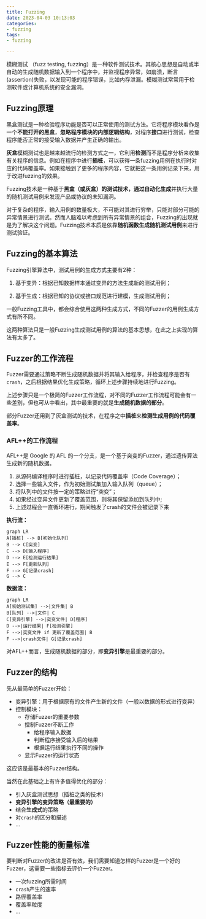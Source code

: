 ```yaml
---
title: Fuzzing
date: 2023-04-03 10:13:03
categories: 
- fuzzing
tags: 
- fuzzing

---
```


模糊测试 （fuzz testing, fuzzing）是一种软件测试技术。其核心思想是自动或半自动的生成随机数据输入到一个程序中，并监视程序异常，如崩溃，断言(assertion)失败，以发现可能的程序错误，比如内存泄漏。模糊测试常常用于检测软件或计算机系统的安全漏洞。

<!--more-->

## Fuzzing原理

黑盒测试是一种检验程序功能是否可以正常使用的测试方法。它将程序模块看作是一个**不能打开的黑盒**，**忽略程序模块的内部逻辑结构**，对程序**接口**进行测试，检查程序能否正常的接受输入数据并产生正确的输出。

**灰盒**模糊测试也是越来越流行的检测方式之一，它利用**检测**而不是程序分析来收集有关程序的信息。例如在程序中进行**插桩**，可以获得一条fuzzing用例在执行时对应的代码覆盖率。如果接触到了更多的程序内容，它就把这一条用例记录下来，用于改进fuzzing的效果。

Fuzzing技术是一种基于**黑盒（或灰盒）**的测试技术，通过**自动化生成**并执行大量的随机测试用例来发现产品或协议的未知漏洞。

对于复杂的程序，输入用例的数量极大，不可能对其进行穷举，只能对部分可能的异常情景进行测试。然而人脑难以考虑到所有异常情景的组合，Fuzzing的出现就是为了解决这个问题。Fuzzing技术本质是依靠**随机函数生成随机测试用例**来进行测试验证。

## Fuzzing的基本算法

Fuzzing引擎算法中，测试用例的生成方式主要有2种：

1. 基于变异：根据已知数据样本通过变异的方法生成新的测试用例；

2. 基于生成：根据已知的协议或接口规范进行建模，生成测试用例；

一般Fuzzing工具中，都会综合使用这两种生成方式，不同的Fuzzer的用例生成方式有所不同。

这两种算法只是一般Fuzzing生成测试用例的算法的基本思想，在此之上实现的算法有太多了。

## Fuzzer的工作流程

Fuzzer需要通过策略不断生成随机数据并将其输入给程序，并检查程序是否有`crash`，之后根据结果优化生成策略，循环上述步骤持续地进行Fuzzing。

上述步骤只是一个极简的Fuzzer工作流程，对不同的Fuzzer工作流程可能会有一些差别，但也可从中看出，其中最重要的就是**生成随机数据的部分**。

部分Fuzzer还用到了灰盒测试的技术，在程序之中**插桩**来**检测生成用例的代码覆盖率**。

### AFL++的工作流程

AFL++是 Google 的 AFL 的一个分支，是一个基于突变的Fuzzer，通过遗传算法生成新的随机数据。

1. 从源码编译程序时进行插桩，以记录代码覆盖率（Code Coverage）；
2. 选择一些输入文件，作为初始测试集加入输入队列（queue）；
3. 将队列中的文件按一定的策略进行“突变”；
4. 如果经过变异文件更新了覆盖范围，则将其保留添加到队列中;
5. 上述过程会一直循环进行，期间触发了crash的文件会被记录下来

**执行流：**

```mermaid
graph LR
A[插桩] --> B[初始化队列]
B --> C[突变]
C --> D[输入程序]
D --> E[检测运行结果]
E --> F[更新队列]
F --> G[记录crash]
G --> C
```

**数据流：**

```mermaid
graph LR
A[初始测试集] -->|文件集| B
B[队列] -->|文件| C
C[变异引擎] -->|突变文件| D[程序]
D -->|运行结果| F[检测引擎]
F -->|突变文件 if 更新了覆盖范围| B
F -->|crash文件| G[记录crash]

```

对AFL++而言，生成随机数据的部分，即**变异引擎**是最重要的部分。

## Fuzzer的结构

先从最简单的Fuzzer开始：

- 变异引擎：用于根据原有的文件产生新的文件（一般以数据的形式进行变异）
- 控制模块：
    - 存储Fuzzer的重要参数
    - 控制Fuzzer不断工作
        - 给程序输入数据
        - 判断程序接受输入后的结果
        - 根据运行结果执行不同的操作
    - 显示Fuzzer的运行状态

这应该是最基本的Fuzzer结构。

当然在此基础之上有许多值得优化的部分：

- 引入灰盒测试思想（插桩之类的技术）
- **变异引擎的变异策略（最重要的）**
- 结合**生成式**的策略
- 对`crash`的区分和描述
- ...

## Fuzzer性能的衡量标准

要判断对Fuzzer的改进是否有效，我们需要知道怎样的Fuzzer是一个好的Fuzzer，这需要一些指标去评价一个Fuzzer。

- 一次fuzzing所需时间
- `crash`产生的速率
- 路径覆盖率
- 覆盖率粒度
- ...





